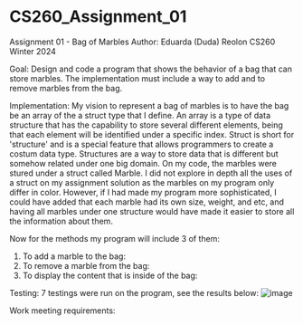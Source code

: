 # CS260_Assignment_01

Assignment 01 - Bag of Marbles
Author: Eduarda (Duda) Reolon
CS260 Winter 2024

Goal: 
Design and code a program that shows the behavior of a bag that can store marbles. The implementation must include a way to add and to remove marbles from the bag. 

Implementation:
My vision to represent a bag of marbles is to have the bag be an array of the a struct type that I define. An array is a type of data structure that has the
capability to store several different elements, being that each element will be identified under a specific index. Struct is short for 'structure' and is a special
feature that allows programmers to create a costum data type. Structures are a way to store data that is different but somehow related under one big domain. On my
code, the marbles were stured under a struct called Marble. I did not explore in depth all the uses of a struct on my assignment solution as the marbles on my
program only differ in color. However, if I had made my program more sophisticated, I could have added that each marble had its own size, weight, and etc, and having
all marbles under one structure would have made it easier to store all the information about them. 

Now for the methods my program will include 3 of them:
  1. To add a marble to the bag:
  2. To remove a marble from the bag:
  3. To display the content that is inside of the bag:

Testing:
7 testings were run on the program, see the results below:
![image](https://github.com/dudareolon/CS260_Assignment_01/assets/102680672/d465f9f5-f8c2-4bb3-816d-8630c5ac157f)

Work meeting requirements:

